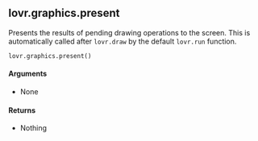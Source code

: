 lovr.graphics.present
---

Presents the results of pending drawing operations to the screen.  This is automatically called
after `lovr.draw` by the default `lovr.run` function.

    lovr.graphics.present()

#### Arguments

- None

#### Returns

- Nothing

